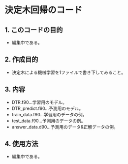 # 決定木回帰のコード

## 1. このコードの目的

*   編集中である。

## 2. 作成目的

*   決定木による機械学習を1ファイルで書き下してみること。

## 3. 内容

*   DTR.f90...学習用のモデル。
*   DTR_predict.f90...予測用のモデル。
*   train_data.f90...学習用のデータの例。
*   test_data.f90...予測用のデータの例。
*   answer_data.d90...予測用のデータ&正解データの例。

## 4. 使用方法

*   編集中である。
